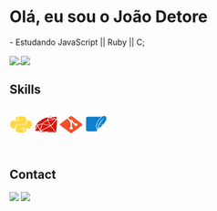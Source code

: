 <h1 align="left"> Olá, eu sou o João Detore </h1>
<div align="left">
- Estudando JavaScript || Ruby || C; </p>
</div>

<div align="left">
  <a href=""> <img align="center" src="https://github-readme-stats.vercel.app/api?username=JoaoDetore7&show_icons=true&theme=dracula&include_all_commits=true&count_private=true&hide=issues"/> </a>
  <a href=""> <img align="center" src="https://github-readme-stats-sigma-five.vercel.app/api/top-langs/?username=JoaoDetore7&theme=dracula&line_height=40&hide=css"/> </a>
</div></p>
 
 ## Skills
<div style="display: inline_block"><br>
  <img align="center" height="30" width="40" src="https://raw.githubusercontent.com/devicons/devicon/master/icons/python/python-plain.svg">
  <img align="center" height="30" width="40" src="https://github.com/devicons/devicon/blob/master/icons/ruby/ruby-plain.svg">
  <img align="center" height="30" width="40" src="https://github.com/devicons/devicon/blob/master/icons/git/git-plain.svg">
  <img align="center" height="30" width="40" src="https://github.com/devicons/devicon/blob/master/icons/sqlite/sqlite-plain.svg">
</p>
</div>
  
</br>

## Contact 
<div> 
  <a href="https://www.linkedin.com/in/joao-detore-842b81200" target="_blank"><img src="https://img.shields.io/badge/-LinkedIn-%230077B5?style=for-the-badge&logo=linkedin&logoColor=white" target="_blank"></a> 
  <a href = "mailto: joaodetore7@gmail.com"><img src="https://img.shields.io/badge/-Gmail-%23333?style=for-the-badge&logo=gmail&logoColor=white" target="_blank"></a>
 </br>
